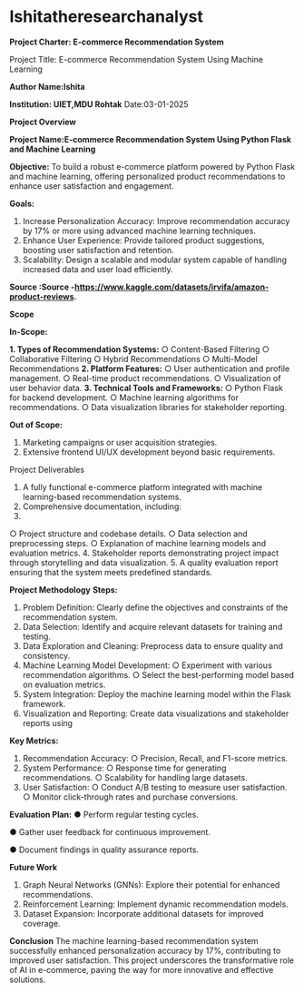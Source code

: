 # Ishitatheresearchanalyst

**Project Charter: E-commerce Recommendation System**

Project Title: E-commerce Recommendation System Using Machine Learning

**Author Name:Ishita**

**Institution: UIET,MDU Rohtak**
Date:03-01-2025

**Project Overview**

**Project Name:E-commerce Recommendation System Using Python Flask and Machine Learning**

**Objective:**
To build a robust e-commerce platform powered by Python Flask and machine learning, offering
personalized product recommendations to enhance user satisfaction and engagement.

**Goals:**
1. Increase Personalization Accuracy: Improve recommendation accuracy by 17% or
more using advanced machine learning techniques.
2. Enhance User Experience: Provide tailored product suggestions, boosting user
satisfaction and retention.
3. Scalability: Design a scalable and modular system capable of handling increased data
and user load efficiently.

**Source :Source -https://www.kaggle.com/datasets/irvifa/amazon-product-reviews.**

**Scope**

**In-Scope:**

**1. Types of Recommendation Systems:**
○ Content-Based Filtering
○ Collaborative Filtering
○ Hybrid Recommendations
○ Multi-Model Recommendations
**2. Platform Features:**
○ User authentication and profile management.
○ Real-time product recommendations.
○ Visualization of user behavior data.
**3. Technical Tools and Frameworks:**
○ Python Flask for backend development.
○ Machine learning algorithms for recommendations.
○ Data visualization libraries for stakeholder reporting.

**Out of Scope:**

1. Marketing campaigns or user acquisition strategies.
2. Extensive frontend UI/UX development beyond basic requirements.

Project Deliverables

1. A fully functional e-commerce platform integrated with machine learning-based
recommendation systems.
2. Comprehensive documentation, including:
3. 
○ Project structure and codebase details.
○ Data selection and preprocessing steps.
○ Explanation of machine learning models and evaluation metrics.
4. Stakeholder reports demonstrating project impact through storytelling and data
visualization.
5. A quality evaluation report ensuring that the system meets predefined standards.

**Project Methodology**
**Steps:**
1. Problem Definition: Clearly define the objectives and constraints of the
recommendation system.
2. Data Selection: Identify and acquire relevant datasets for training and testing.
3. Data Exploration and Cleaning: Preprocess data to ensure quality and consistency.
4. Machine Learning Model Development:
○ Experiment with various recommendation algorithms.
○ Select the best-performing model based on evaluation metrics.
5. System Integration: Deploy the machine learning model within the Flask framework.
6. Visualization and Reporting: Create data visualizations and stakeholder reports using

**Key Metrics:**
1. Recommendation Accuracy:
○ Precision, Recall, and F1-score metrics.
2. System Performance:
○ Response time for generating recommendations.
○ Scalability for handling large datasets.
3. User Satisfaction:
○ Conduct A/B testing to measure user satisfaction.
○ Monitor click-through rates and purchase conversions.

**Evaluation Plan:**
● Perform regular testing cycles.

● Gather user feedback for continuous improvement.

● Document findings in quality assurance reports.

**Future Work**
1. Graph Neural Networks (GNNs): Explore their potential for enhanced
recommendations.
2. Reinforcement Learning: Implement dynamic recommendation models.
3. Dataset Expansion: Incorporate additional datasets for improved coverage.

**Conclusion**
The machine learning-based recommendation system successfully enhanced personalization
accuracy by 17%, contributing to improved user satisfaction. This project underscores the
transformative role of AI in e-commerce, paving the way for more innovative and effective
solutions.
